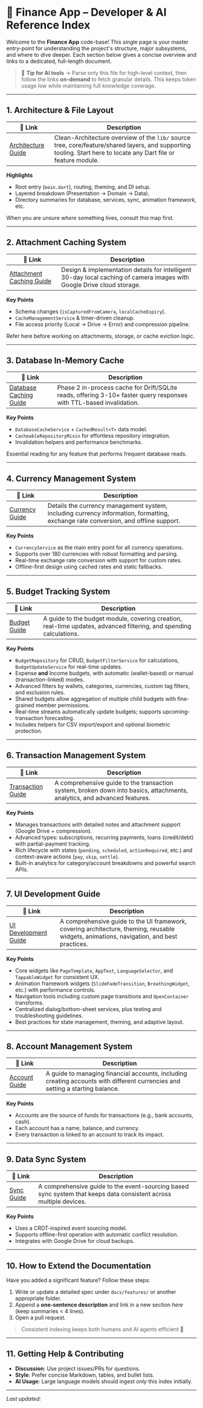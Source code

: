 # 📖 Finance App – Developer & AI Reference Index

Welcome to the **Finance App** code-base! This single page is your master entry-point for understanding the project's structure, major subsystems, and where to dive deeper.  Each section below gives a concise overview and links to a dedicated, full-length document.

> 📝 **Tip for AI tools** &rarr; Parse only this file for high-level context, then follow the links **on-demand** to fetch granular details.  This keeps token usage low while maintaining full knowledge coverage.

---

## 1. Architecture & File Layout

| 🔗 Link | Description |
|---------|-------------|
| [Architecture Guide](architecture/FILE_STRUCTURE.md) | Clean-Architecture overview of the `lib/` source tree, core/feature/shared layers, and supporting tooling.  Start here to locate any Dart file or feature module. |

**Highlights**
- Root entry (`main.dart`), routing, theming, and DI setup.
- Layered breakdown (Presentation → Domain → Data).
- Directory summaries for database, services, sync, animation framework, etc.

When you are unsure *where* something lives, consult this map first.

---

## 2. Attachment Caching System

| 🔗 Link | Description |
|---------|-------------|
| [Attachment Caching Guide](features/attachments/index.md) | Design & implementation details for intelligent 30-day local caching of camera images with Google Drive cloud storage. |

**Key Points**
- Schema changes (`isCapturedFromCamera`, `localCacheExpiry`).
- `CacheManagementService` & timer-driven cleanup.
- File access priority (Local → Drive → Error) and compression pipeline.

Refer here before working on attachments, storage, or cache eviction logic.

---

## 3. Database In-Memory Cache

| 🔗 Link | Description |
|---------|-------------|
| [Database Caching Guide](features/caching/index.md) | Phase 2 in-process cache for Drift/SQLite reads, offering 3-10× faster query responses with TTL-based invalidation. |

**Key Points**
- `DatabaseCacheService` + `CachedResult<T>` data model.
- `CacheableRepositoryMixin` for effortless repository integration.
- Invalidation helpers and performance benchmarks.

Essential reading for any feature that performs frequent database reads.

---

## 4. Currency Management System

| 🔗 Link | Description |
|---------|-------------|
| [Currency Guide](features/currency/index.md) | Details the currency management system, including currency information, formatting, exchange rate conversion, and offline support. |

**Key Points**
- `CurrencyService` as the main entry point for all currency operations.
- Supports over 180 currencies with robust formatting and parsing.
- Real-time exchange rate conversion with support for custom rates.
- Offline-first design using cached rates and static fallbacks.

---

## 5. Budget Tracking System

| 🔗 Link | Description |
|---------|-------------|
| [Budget Guide](features/budgets/index.md) | A guide to the budget module, covering creation, real-time updates, advanced filtering, and spending calculations. |

**Key Points**
- `BudgetRepository` for CRUD, `BudgetFilterService` for calculations, `BudgetUpdateService` for real-time updates.
- Expense **and** Income budgets, with automatic (wallet-based) or manual (transaction-linked) modes.
- Advanced filters by wallets, categories, currencies, custom tag filters, and exclusion rules.
- Shared budgets allow aggregation of multiple child budgets with fine-grained member permissions.
- Real-time streams automatically update budgets; supports upcoming-transaction forecasting.
- Includes helpers for CSV import/export and optional biometric protection.

---

## 6. Transaction Management System

| 🔗 Link | Description |
|---------|-------------|
| [Transaction Guide](features/transactions/index.md) | A comprehensive guide to the transaction system, broken down into basics, attachments, analytics, and advanced features. |

**Key Points**
- Manages transactions with detailed notes and attachment support (Google Drive + compression).
- Advanced types: subscriptions, recurring payments, loans (credit/debt) with partial-payment tracking.
- Rich lifecycle with states (`pending`, `scheduled`, `actionRequired`, etc.) and context-aware actions (`pay`, `skip`, `settle`).
- Built-in analytics for category/account breakdowns and powerful search APIs.

---

## 7. UI Development Guide

| 🔗 Link | Description |
|---------|-------------|
| [UI Development Guide](features/ui/index.md) | A comprehensive guide to the UI framework, covering architecture, theming, reusable widgets, animations, navigation, and best practices. |

**Key Points**
- Core widgets like `PageTemplate`, `AppText`, `LanguageSelector`, and `TappableWidget` for consistent UX.
- Animation framework widgets (`SlideFadeTransition`, `BreathingWidget`, etc.) with performance controls.
- Navigation tools including custom page transitions and `OpenContainer` transforms.
- Centralized dialog/bottom-sheet services, plus testing and troubleshooting guidelines.
- Best practices for state management, theming, and adaptive layout.

---

## 8. Account Management System

| 🔗 Link | Description |
|---------|-------------|
| [Account Guide](features/accounts/index.md) | A guide to managing financial accounts, including creating accounts with different currencies and setting a starting balance. |

**Key Points**
- Accounts are the source of funds for transactions (e.g., bank accounts, cash).
- Each account has a name, balance, and currency.
- Every transaction is linked to an account to track its impact.

---

## 9. Data Sync System

| 🔗 Link | Description |
|---------|-------------|
| [Sync Guide](features/sync/index.md) | A comprehensive guide to the event-sourcing based sync system that keeps data consistent across multiple devices. |

**Key Points**
- Uses a CRDT-inspired event sourcing model.
- Supports offline-first operation with automatic conflict resolution.
- Integrates with Google Drive for cloud backups.

---

## 10. How to Extend the Documentation

Have you added a significant feature?  Follow these steps:
1. Write or update a detailed spec under `docs/features/` or another appropriate folder.
2. Append a **one-sentence description** and link in a new section *here* (keep summaries < 4 lines).
3. Open a pull request.

> Consistent indexing keeps both humans and AI agents efficient 🚀

---

## 11. Getting Help & Contributing

- **Discussion**: Use project issues/PRs for questions.
- **Style**: Prefer concise Markdown, tables, and bullet lists.
- **AI Usage**: Large language models should ingest *only* this index initially.

---

*Last updated: <!-- YYYY-MM-DD -->* 